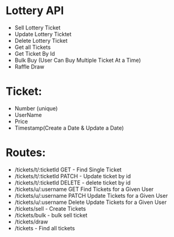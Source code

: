 # Lottery API

-  Sell Lottery Ticket
-  Update Lottery Ticktet
-  Delete Lottery Ticket
-  Get all Tickets
-  Get Ticket By Id
-  Bulk Buy (User Can Buy Multiple Ticket At a Time)
-  Raffle Draw

# Ticket:

-  Number (unique)
-  UserName 
-  Price
-  Timestamp(Create a Date & Update a Date)

# Routes:


- /tickets/t/:ticketId GET - Find Single Ticket 
- /tickets/t/:ticketId PATCH - Update ticket by id
- /tickets/t/:ticketId DELETE - delete ticket by id
- /tickets/u/:username GET Find Tickets for a Given User
- /tickets/u/:username PATCH Update Tickets for a Given User
- /tickets/u/:username Delete Update Tickets for a Given User
- /tickets/sell - Create Tickets
- /tickets/bulk - bulk sell ticket
- /tickets/draw
- /tickets - Find all tickets